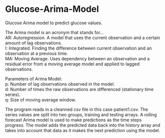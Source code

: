 # Glucose-Arima-Model
Glucose Arima model to predict glucose values.


The Arima model is an acronym that stands for...<br/>
AR: Autoregression. A model that uses the current observation and a certain amount of lag observations.<br/>
I: Integrated. Finding the difference between current observation and an observation at a previous time.<br/>
MA: Moving Average. Uses dependency between an observation and a residual error from a moving average model and applied to lagged observations.

Parameters of Arima Model:<br/>
p: Number of lag observations observed in the model.<br/>
d: Number of times the raw observations are differenced (stationary time series).<br/>
q: Size of moving average window.

The program reads in a cleanned csv file in this case patient1.csv. The series values are split into two groups, training and testing arrays. A rolling forecast Arima model is used to make predictions as the time steps progress. The model adds the predicted data back into the history array and takes into account that data as it makes the next prediction using the model. 

